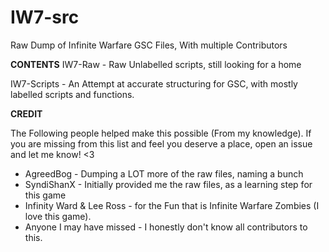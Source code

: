 # IW7-src
Raw Dump of Infinite Warfare GSC Files, With multiple Contributors

**CONTENTS**
IW7-Raw - Raw Unlabelled scripts, still looking for a home

IW7-Scripts - An Attempt at accurate structuring for GSC, with mostly labelled scripts and functions.

**CREDIT**

The Following people helped make this possible (From my knowledge). If you are missing from this list and feel you deserve a place, open an issue and let me know! <3
* AgreedBog - Dumping a LOT more of the raw files, naming a bunch
* SyndiShanX - Initially provided me the raw files, as a learning step for this game
* Infinity Ward & Lee Ross - for the Fun that is Infinite Warfare Zombies (I love this game).
* Anyone I may have missed - I honestly don't know all contributors to this. 
